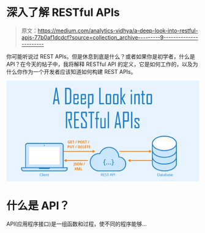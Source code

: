 # 深入了解 RESTful APIs

> 原文：<https://medium.com/analytics-vidhya/a-deep-look-into-restful-apis-77b0af1dcdcf?source=collection_archive---------9----------------------->

你可能听说过 REST APIs。但是休息到底是什么？或者如果你是初学者，什么是 API？在今天的帖子中，我将解释 RESTful API 的定义，它是如何工作的，以及为什么你作为一个开发者应该知道如何构建 REST APIs。

![](img/8cb6f4dcbe25fc3a7b49ab08872c9ae1.png)

# 什么是 API？

API(应用程序接口)是一组函数和过程，使不同的程序能够…